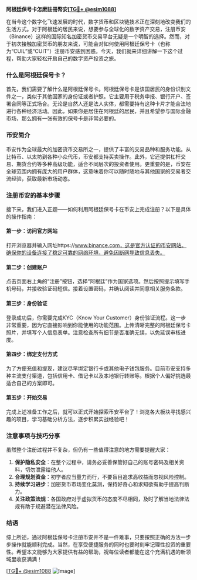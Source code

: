 **阿根廷保号卡怎麽註冊幣安[[TG💪+ @esim1088](https://t.me/s/esim1088)]**

在当今这个数字化飞速发展的时代，数字货币和区块链技术正在深刻地改变我们的生活方式。对于阿根廷的居民来说，想要参与全球化的数字资产交易，注册币安（Binance）这样的国际知名加密货币交易平台无疑是一个明智的选择。然而，对于初次接触加密货币的朋友来说，可能会对如何使用阿根廷保号卡（也称为“CUIL”或“CUIT”）注册币安感到困惑。今天，我们就来详细讲解一下这个过程，帮助大家轻松开启自己的数字资产投资之旅。

### 什么是阿根廷保号卡？

首先，我们需要了解什么是阿根廷保号卡。阿根廷保号卡是该国居民的身份识别文件之一，类似于其他国家的身份证或者护照。它主要用于税务申报、银行开户、签署合同等正式场合。无论是自然人还是法人实体，都需要持有这种卡片才能合法地进行各种经济活动。因此，如果你是居住在阿根廷的居民，并且希望参与国际金融市场，那么拥有一张有效的保号卡是非常必要的。

### 币安简介

币安作为全球最大的加密货币交易所之一，提供了丰富的交易品种和服务功能。从比特币、以太坊到各种小众代币，币安都支持买卖操作。此外，它还提供杠杆交易、期货合约等多种高级功能，适合不同层次的投资者使用。更重要的是，币安在全球范围内拥有庞大的用户群体，这意味着你可以随时随地与其他国家的交易者交流经验，获取最新市场动态。

### 注册币安的基本步骤

接下来，我们进入正题——如何利用阿根廷保号卡在币安上完成注册？以下是具体的操作指南：

#### 第一步：访问官方网站
打开浏览器并输入网址https://www.binance.com，这是官方认证的币安网站。确保你的设备连接了稳定可靠的网络环境，避免因断网导致信息丢失。

#### 第二步：创建账户
点击页面右上角的“注册”按钮，选择“阿根廷”作为国家选项。然后按照提示填写手机号码，并接收验证码短信。接着设置密码，并确认阅读并同意相关服务条款。

#### 第三步：身份验证
登录成功后，你需要完成KYC（Know Your Customer）身份验证流程。这一步非常重要，因为它直接影响到你能使用的功能范围。上传清晰完整的阿根廷保号卡照片，并填写个人信息表单。注意检查所有细节是否准确无误，以免延误审核进度。

#### 第四步：绑定支付方式
为了方便充值和提现，建议尽早绑定银行卡或其他电子钱包服务。目前币安支持多种主流支付渠道，包括信用卡、借记卡以及本地银行转账等。根据个人偏好挑选最适合自己的方案即可。

#### 第五步：开始交易
完成上述准备工作之后，就可以正式开始探索币安平台了！浏览各大板块寻找感兴趣的项目，学习基础分析方法，逐步积累实战经验吧！

### 注意事项与技巧分享

虽然整个注册过程并不复杂，但仍有一些值得注意的地方需要提醒大家：

1. **保护隐私安全**：在整个过程中，请务必妥善保管好自己的账号密码及相关资料，切勿泄露给他人。
2. **合理规划资金**：初学者应当量力而行，不要盲目追求高收益而忽视风险控制。
3. **持续学习进步**：加密货币市场变化莫测，保持好奇心和求知欲有助于提高判断力。
4. **关注政策法规**：各国政府对于虚拟货币的态度不尽相同，及时了解当地法律法规有助于规避潜在法律风险。

### 结语

综上所述，通过阿根廷保号卡注册币安并不是一件难事，只要按照正确的方法一步步操作就能顺利完成。当然，在享受便捷服务的同时也要时刻牢记理性投资的重要性。希望本文能够为大家提供有益的帮助，祝每位读者都能在这个充满机遇的新领域里收获满满！

[[TG💪+ @esim1088](https://t.me/s/esim1088) ![Image](https://i.postimg.cc/4NQfJmqS/Snipaste-2025-05-13-00-14-12.png)]